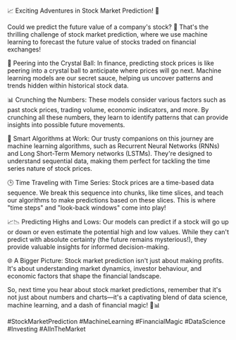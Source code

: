 
📈 Exciting Adventures in Stock Market Prediction! 🚀

Could we predict the future value of a company's stock? 🤔 That's the thrilling challenge of stock market prediction, where we use machine learning to forecast the future value of stocks traded on financial exchanges!

🔮 Peering into the Crystal Ball: In finance, predicting stock prices is like peering into a crystal ball to anticipate where prices will go next. Machine learning models are our secret sauce, helping us uncover patterns and trends hidden within historical stock data.

📊 Crunching the Numbers: These models consider various factors such as past stock prices, trading volume, economic indicators, and more. By crunching all these numbers, they learn to identify patterns that can provide insights into possible future movements.

🧠 Smart Algorithms at Work: Our trusty companions on this journey are machine learning algorithms, such as Recurrent Neural Networks (RNNs) and Long Short-Term Memory networks (LSTMs). They're designed to understand sequential data, making them perfect for tackling the time series nature of stock prices.

🕒 Time Traveling with Time Series: Stock prices are a time-based data sequence. We break this sequence into chunks, like time slices, and teach our algorithms to make predictions based on these slices. This is where "time steps" and "look-back windows" come into play!

📈📉 Predicting Highs and Lows: Our models can predict if a stock will go up or down or even estimate the potential high and low values. While they can't predict with absolute certainty (the future remains mysterious!), they provide valuable insights for informed decision-making.

🌐 A Bigger Picture: Stock market prediction isn't just about making profits. It's about understanding market dynamics, investor behaviour, and economic factors that shape the financial landscape.

So, next time you hear about stock market predictions, remember that it's not just about numbers and charts—it's a captivating blend of data science, machine learning, and a dash of financial magic! 💼📊

#StockMarketPrediction #MachineLearning #FinancialMagic #DataScience #Investing #AIInTheMarket
